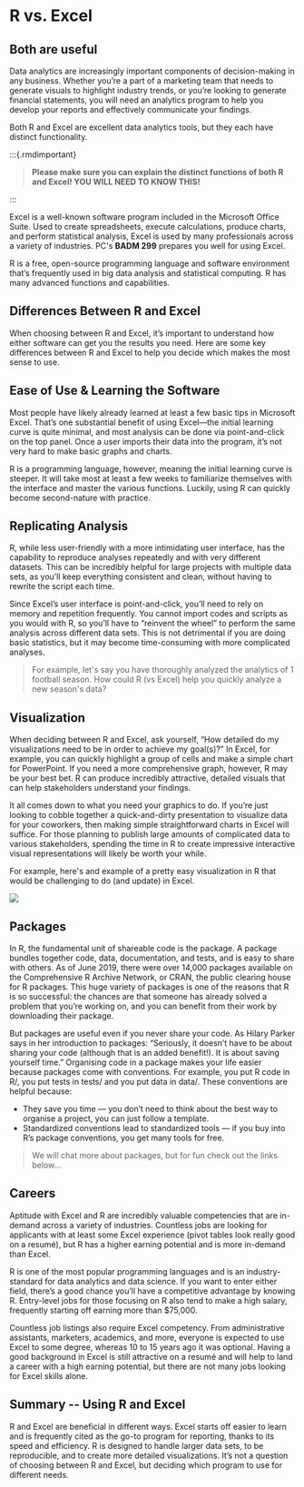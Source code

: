 # R vs. Excel

## Both are useful

Data analytics are increasingly important components of decision-making in any business. Whether you’re a part of a marketing team that needs to generate visuals to highlight industry trends, or you’re looking to generate financial statements, you will need an analytics program to help you develop your reports and effectively communicate your findings.

Both R and Excel are excellent data analytics tools, but they each have distinct functionality.


:::{.rmdimportant}

> **Please make sure you can explain the distinct functions of both R and Excel!  YOU WILL NEED TO KNOW THIS!**


:::

Excel is a well-known software program included in the Microsoft Office Suite. Used to create spreadsheets, execute calculations, produce charts, and perform statistical analysis, Excel is used by many professionals across a variety of industries.  PC's **BADM 299** prepares you well for using Excel.

R is a free, open-source programming language and software environment that’s frequently used in big data analysis and statistical computing. R has many advanced functions and capabilities.


## Differences Between R and Excel

When choosing between R and Excel, it’s important to understand how either software can get you the results you need. Here are some key differences between R and Excel to help you decide which makes the most sense to use.


## Ease of Use & Learning the Software

Most people have likely already learned at least a few basic tips in Microsoft Excel. That’s one substantial benefit of using Excel—the initial learning curve is quite minimal, and most analysis can be done via point-and-click on the top panel. Once a user imports their data into the program, it’s not very hard to make basic graphs and charts.

R is a programming language, however, meaning the initial learning curve is steeper. It will take most at least a few weeks to familiarize themselves with the interface and master the various functions. Luckily, using R can quickly become second-nature with practice.


## Replicating Analysis

R, while less user-friendly with a more intimidating user interface, has the capability to reproduce analyses repeatedly and with very different datasets. This can be incredibly helpful for large projects with multiple data sets, as you’ll keep everything consistent and clean, without having to rewrite the script each time.

Since Excel’s user interface is point-and-click, you’ll need to rely on memory and repetition frequently. You cannot import codes and scripts as you would with R, so you’ll have to “reinvent the wheel” to perform the same analysis across different data sets. This is not detrimental if you are doing basic statistics, but it may become time-consuming with more complicated analyses.

> For example, let's say you have thoroughly analyzed the analytics of 1 football season.  How could R (vs Excel) help you quickly analyze a new season's data?


## Visualization

When deciding between R and Excel, ask yourself, “How detailed do my visualizations need to be in order to achieve my goal(s)?” In Excel, for example, you can quickly highlight a group of cells and make a simple chart for PowerPoint. If you need a more comprehensive graph, however, R may be your best bet. R can produce incredibly attractive, detailed visuals that can help stakeholders understand your findings.

It all comes down to what you need your graphics to do. If you’re just looking to cobble together a quick-and-dirty presentation to visualize data for your coworkers, then making simple straightforward charts in Excel will suffice. For those planning to publish large amounts of complicated data to various stakeholders, spending the time in R to create impressive interactive visual representations will likely be worth your while.

For example, here's and example of a pretty easy visualization in R that would be challenging to do (and update) in Excel.

![](09-rvexcel_files/figure-epub3/unnamed-chunk-1-1.png)<!-- -->


## Packages

In R, the fundamental unit of shareable code is the package. A package bundles together code, data, documentation, and tests, and is easy to share with others. As of June 2019, there were over 14,000 packages available on the Comprehensive R Archive Network, or CRAN, the public clearing house for R packages. This huge variety of packages is one of the reasons that R is so successful: the chances are that someone has already solved a problem that you’re working on, and you can benefit from their work by downloading their package.

But packages are useful even if you never share your code. As Hilary Parker says in her introduction to packages: “Seriously, it doesn’t have to be about sharing your code (although that is an added benefit!). It is about saving yourself time.” Organising code in a package makes your life easier because packages come with conventions. For example, you put R code in R/, you put tests in tests/ and you put data in data/. These conventions are helpful because:

- They save you time — you don’t need to think about the best way to organise a project, you can just follow a template.
- Standardized conventions lead to standardized tools — if you buy into R’s package conventions, you get many tools for free.

> We will chat more about packages, but for fun check out the links below...


## Careers

Aptitude with Excel and R are incredibly valuable competencies that are in-demand across a variety of industries. Countless jobs are looking for applicants with at least some Excel experience (pivot tables look really good on a resumé), but R has a higher earning potential and is more in-demand than Excel. 

R is one of the most popular programming languages and is an industry-standard for data analytics and data science. If you want to enter either field, there’s a good chance you’ll have a competitive advantage by knowing R. Entry-level jobs for those focusing on R also tend to make a high salary, frequently starting off earning more than $75,000.

Countless job listings also require Excel competency. From administrative assistants, marketers, academics, and more, everyone is expected to use Excel to some degree, whereas 10 to 15 years ago it was optional. Having a good background in Excel is still attractive on a resumé and will help to land a career with a high earning potential, but there are not many jobs looking for Excel skills alone.


## Summary -- Using R and Excel

R and Excel are beneficial in different ways. Excel starts off easier to learn and is frequently cited as the go-to program for reporting, thanks to its speed and efficiency. R is designed to handle larger data sets, to be reproducible, and to create more detailed visualizations. It’s not a question of choosing between R and Excel, but deciding which program to use for different needs.

